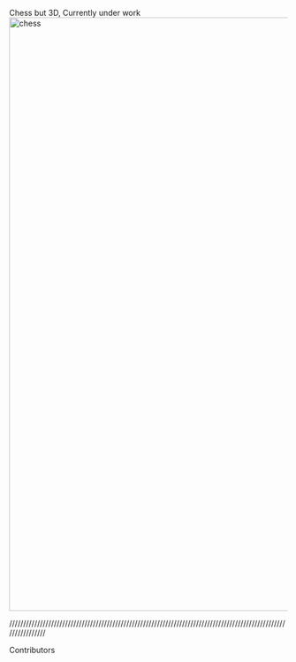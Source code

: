 Chess but 3D, Currently under work
<img width="1073" alt="chess" src="https://github.com/Pheonix-5/Chess-Trial-one/assets/82761151/fc82d4d2-e0c4-4499-a23c-389acb497d27">


////////////////////////////////////////////////////////////////////////////////////////////////////////////////

Contributors
